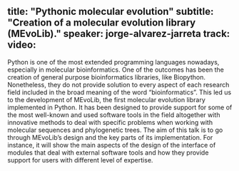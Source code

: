 title: "Pythonic molecular evolution"
subtitle: "Creation of a molecular evolution library (MEvoLib)."
speaker: jorge-alvarez-jarreta
track: 
video:
---
Python is one of the most extended programming languages nowadays, especially in molecular bioinformatics. One of the outcomes has been the creation of general purpose bioinformatics libraries, like Biopython. Nonetheless, they do not provide solution to every aspect of each research field included in the broad meaning of the word “bioinformatics”. This led us to the development of MEvoLib, the first molecular evolution library implemented in Python. It has been designed to provide support for some of the most well-known and used software tools in the field altogether with innovative methods to deal with specific problems when working with molecular sequences and phylogenetic trees.
The aim of this talk is to go through MEvoLib’s design and the key parts of its implementation. For instance, it will show the main aspects of the design of the interface of modules that deal with external software tools and how they provide support for users with different level of expertise.